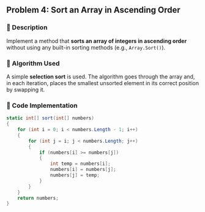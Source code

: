 ## Problem 4: Sort an Array in Ascending Order

### 🔧 Description
Implement a method that **sorts an array of integers in ascending order** without using any built-in sorting methods (e.g., `Array.Sort()`).

### 🧠 Algorithm Used
A simple **selection sort** is used. The algorithm goes through the array and, in each iteration, places the smallest unsorted element in its correct position by swapping it.

### 🧮 Code Implementation
```csharp
static int[] sort(int[] numbers)
{
    for (int i = 0; i < numbers.Length - 1; i++)
    {
        for (int j = i; j < numbers.Length; j++)
        {
            if (numbers[i] >= numbers[j])
            {
                int temp = numbers[i];
                numbers[i] = numbers[j];
                numbers[j] = temp;
            }
        }
    }
    return numbers;
}
